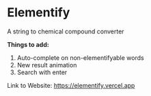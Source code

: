 # Elementify
A string to chemical compound converter

<strong>Things to add:</strong>
1. Auto-complete on non-elementifyable words
2. New result animation
3. Search with enter

 Link to Website: https://elementify.vercel.app
